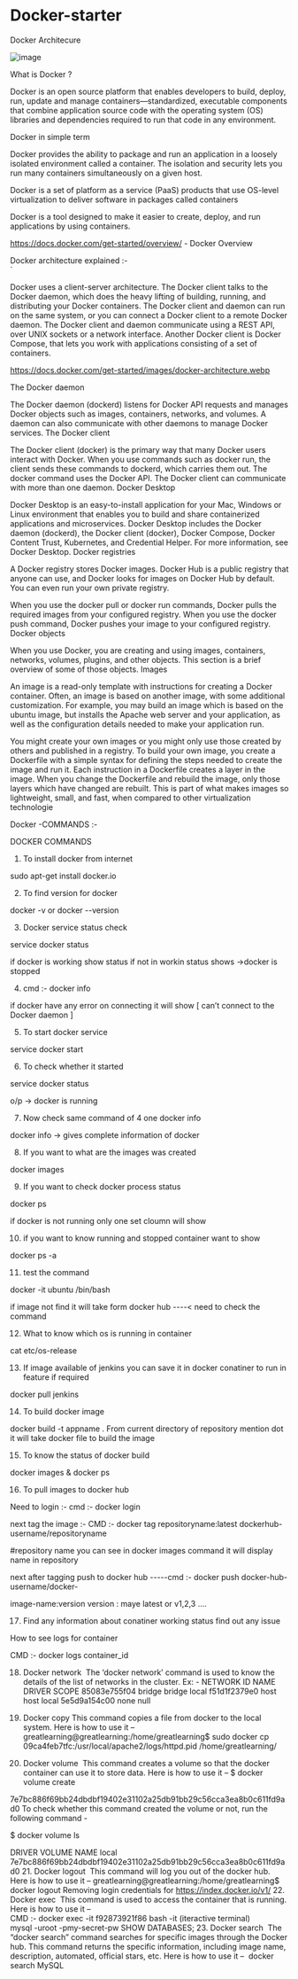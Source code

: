 # Docker-starter

Docker Architecure

![image](https://github.com/DineshA055/Docker-starter/assets/101075223/83b4bb87-3521-41dd-92d3-26489e6378a8)


What is Docker ?


 Docker is an open source platform that enables developers to build, deploy, run, update and manage containers—standardized, executable components 
that combine application source code with the operating system (OS) libraries and dependencies required to run that code in any environment.

Docker in simple term


Docker provides the ability to package and run an application in a loosely isolated environment called a container. 
The isolation and security lets you run many containers simultaneously on a given host.

Docker is a set of platform as a service (PaaS) products that use OS-level virtualization to deliver software in packages called containers

Docker is a tool designed to make it easier to create, deploy, and run applications by using containers.


https://docs.docker.com/get-started/overview/   - Docker Overview 


Docker architecture explained :-  
`

Docker uses a client-server architecture.
The Docker client talks to the Docker daemon, which does the heavy lifting of building, running, and distributing your Docker containers. 
The Docker client and daemon can run on the same system, or you can connect a Docker client to a remote Docker daemon. 
The Docker client and daemon communicate using a REST API, over UNIX sockets or a network interface. 
Another Docker client is Docker Compose, that lets you work with applications consisting of a set of containers.

https://docs.docker.com/get-started/images/docker-architecture.webp

The Docker daemon

The Docker daemon (dockerd) listens for Docker API requests and manages Docker objects such as images, containers, networks, and volumes. A daemon can also communicate with other daemons to manage Docker services.
The Docker client

The Docker client (docker) is the primary way that many Docker users interact with Docker. When you use commands such as docker run, the client sends these commands to dockerd, which carries them out. The docker command uses the Docker API. The Docker client can communicate with more than one daemon.
Docker Desktop

Docker Desktop is an easy-to-install application for your Mac, Windows or Linux environment that enables you to build and share containerized applications and microservices. Docker Desktop includes the Docker daemon (dockerd), the Docker client (docker), Docker Compose, Docker Content Trust, Kubernetes, and Credential Helper. For more information, see Docker Desktop.
Docker registries

A Docker registry stores Docker images. Docker Hub is a public registry that anyone can use, and Docker looks for images on Docker Hub by default. You can even run your own private registry.

When you use the docker pull or docker run commands, Docker pulls the required images from your configured registry. When you use the docker push command, Docker pushes your image to your configured registry.
Docker objects

When you use Docker, you are creating and using images, containers, networks, volumes, plugins, and other objects. This section is a brief overview of some of those objects.
Images

An image is a read-only template with instructions for creating a Docker container. Often, an image is based on another image, with some additional customization. For example, you may build an image which is based on the ubuntu image, but installs the Apache web server and your application, as well as the configuration details needed to make your application run.

You might create your own images or you might only use those created by others and published in a registry. To build your own image, you create a Dockerfile with a simple syntax for defining the steps needed to create the image and run it. Each instruction in a Dockerfile creates a layer in the image. When you change the Dockerfile and rebuild the image, only those layers which have changed are rebuilt. This is part of what makes images so lightweight, small, and fast, when compared to other virtualization technologie

Docker -COMMANDS :- 

  DOCKER COMMANDS


1. To install docker from internet

sudo apt-get install docker.io

2. To find version for docker

docker -v    or docker --version

3. Docker service status check

service docker status

if docker is working show status if not in workin status shows ->docker is stopped

4. cmd :- docker info

if docker have any error on connecting it will show [ can’t connect to the Docker daemon ]

5. To start docker service

service docker start

6. To check whether it started

service docker status

o/p -> docker is running

7. Now check same command of 4 one docker info

docker info                    -> gives complete information of docker 

8. If you want to what are the images was created

docker images

9. If you want to check docker process status
 
docker ps

if docker is not running only one set cloumn will show

10. if you want to know running and stopped container want to show

docker ps -a

11. test the command

docker -it ubuntu /bin/bash 

if image not find it will take form docker hub ----< need to check the command

12. What to know which os is running in container

cat etc/os-release

13. If image available of jenkins you can save it in docker conatiner to run in feature if required

docker pull jenkins

14. To build docker image

docker build -t  appname   .                                   From current directory of repository mention dot it will take docker file to build the image

15. To know the status of docker build

docker images  & docker ps  

16. To pull images to docker hub

Need to login :- cmd :- docker login

next tag the image :- CMD :-     docker tag repositoryname:latest dockerhub-username/repositoryname

 #repository name you can see in docker images command it will display name in repository

next after tagging push to docker hub    -----cmd :-  docker push docker-hub-username/docker-

image-name:version               version : maye latest or v1,2,3 ....

17. Find any information about conatiner working status find out any issue

How to see logs for container 

CMD :- docker logs container_id

18. Docker network  
The ‘docker network’ command is used to know the details of the list of networks in the cluster.
Ex: - NETWORK ID          NAME                DRIVER              SCOPE
85083e755f04        bridge              bridge              local
f51d1f2379e0        host                host                local
5e5d9a154c00        none                null 

19. Docker copy 
This command copies a file from docker to the local system. Here is how to use it –
greatlearning@greatlearning:/home/greatlearning$ sudo docker cp 09ca4feb7tfc:/usr/local/apache2/logs/httpd.pid /home/greatlearning/

20. Docker volume  
This command creates a volume so that the docker container can use it to store data. Here is how to use it –
$ docker volume create

7e7bc886f69bb24dbdbf19402e31102a25db91bb29c56cca3ea8b0c611fd9ad0
To check whether this command created the volume or not, run the following command -

$ docker volume ls

DRIVER              VOLUME NAME
local               7e7bc886f69bb24dbdbf19402e31102a25db91bb29c56cca3ea8b0c611fd9ad0
21. Docker logout  
This command will log you out of the docker hub. Here is how to use it –
greatlearning@greatlearning:/home/greatlearning$ docker logout
Removing login credentials for https://index.docker.io/v1/
22. Docker exec  
This command is used to access the container that is running. Here is how to use it –  
CMD :- docker exec -it f92873921f86 bash -it (iteractive terminal)   
mysql -uroot -pmy-secret-pw
SHOW DATABASES;
23. Docker search  
The “docker search” command searches for specific images through the Docker hub. This command returns the specific information, including image name, description, automated, official stars, etc. Here is how to use it – 
docker search MySQL
